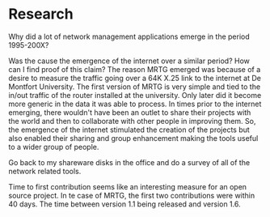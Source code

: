 # Research

Why did a lot of network management applications emerge in the period 1995-200X?

Was the cause the emergence of the internet over a similar period? How can I find proof of this claim? The reason MRTG emerged was because of a desire to measure the traffic going over a 64K X.25 link to the internet at De Montfort University. The first version of MRTG is very simple and tied to the in/out traffic of the router installed at the university. Only later did it become more generic in the data it was able to process. In times prior to the internet emerging, there wouldn't have been an outlet to share their projects with the world and then to collaborate with other people in improving them. So, the emergence of the internet stimulated the creation of the projects but also enabled their sharing and group enhancement making the tools useful to a wider group of people.

Go back to my shareware disks in the office and do a survey of all of the network related tools.

Time to first contribution seems like an interesting measure for an open source project. In te case of MRTG, the first two contributions were within 40 days. The time between version 1.1 being released and version 1.6.
